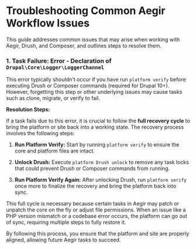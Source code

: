 # Troubleshooting Common Aegir Workflow Issues

This guide addresses common issues that may arise when working with Aegir, Drush, and Composer, and outlines steps to resolve them.

### 1. **Task Failure: Error - Declaration of `Drupal\Core\Logger\LoggerChannel`**

This error typically shouldn't occur if you have run `platform verify` before executing Drush or Composer commands (required for Drupal 10+). However, forgetting this step or other underlying issues may cause tasks such as clone, migrate, or verify to fail.

**Resolution Steps:**

If a task fails due to this error, it is crucial to follow the **full recovery cycle** to bring the platform or site back into a working state. The recovery process involves the following steps:

1. **Run Platform Verify:**
   Start by running `platform verify` to ensure the core and platform files are intact.

2. **Unlock Drush:**
   Execute `platform Drush unlock` to remove any task locks that could prevent Drush or Composer commands from running.

3. **Run Platform Verify Again:**
   After unlocking Drush, run `platform verify` once more to finalize the recovery and bring the platform back into sync.

This full cycle is necessary because certain tasks in Aegir may patch or unpatch the core on the fly or adjust file permissions. When an issue like a PHP version mismatch or a codebase error occurs, the platform can go out of sync, requiring multiple steps to fully restore it.

By following this process, you ensure that the platform and site are properly aligned, allowing future Aegir tasks to succeed.

